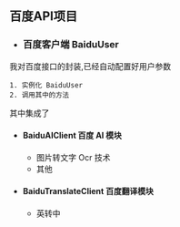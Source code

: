 ## 百度API项目

- ### 百度客户端 BaiduUser
我对百度接口的封装,已经自动配置好用户参数
 ```
1. 实例化 BaiduUser
2. 调用其中的方法
```
其中集成了 
- #### BaiduAIClient 百度 AI 模块 
    - 图片转文字 Ocr 技术
    - 其他
- #### BaiduTranslateClient 百度翻译模块
    - 英转中